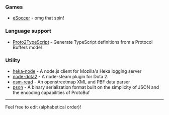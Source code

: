### Games
* [eSoccer](http://www.esoccer.me) - omg that spin!

### Language support
* [Proto2TypeScript](https://github.com/SINTEF-9012/Proto2TypeScript) - Generate TypeScript definitions from a Protocol Buffers model

### Utility
* [heka-node](https://github.com/mozilla-services/heka-node) - A node.js client for Mozilla's Heka logging server
* [node-dota2](https://github.com/seishun/node-dota2) - A node-steam plugin for Dota 2.
* [osm-read](https://github.com/marook/osm-read) - An openstreetmap XML and PBF data parser
* [pson](https://github.com/dcodeIO/PSON) - A binary serialization format built on the simplicity of JSON and the encoding capabilities of ProtoBuf

<hr />
Feel free to edit (alphabetical order)!